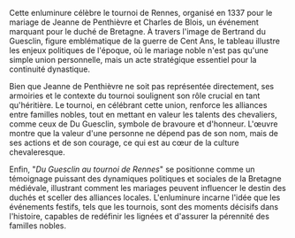 Cette enluminure célèbre le tournoi de Rennes, organisé en 1337 pour le mariage de Jeanne de Penthièvre et Charles de Blois, un événement marquant pour le duché de Bretagne. À travers l'image de Bertrand du Guesclin, figure emblématique de la guerre de Cent Ans, le tableau illustre les enjeux politiques de l'époque, où le mariage noble n'est pas qu'une simple union personnelle, mais un acte stratégique essentiel pour la continuité dynastique.

Bien que Jeanne de Penthièvre ne soit pas représentée directement, ses armoiries et le contexte du tournoi soulignent son rôle crucial en tant qu'héritière. Le tournoi, en célébrant cette union, renforce les alliances entre familles nobles, tout en mettant en valeur les talents des chevaliers, comme ceux de Du Guesclin, symbole de bravoure et d'honneur. L'œuvre montre que la valeur d'une personne ne dépend pas de son nom, mais de ses actions et de son courage, ce qui est au cœur de la culture chevaleresque.

Enfin, "*Du Guesclin au tournoi de Rennes*" se positionne comme un témoignage puissant des dynamiques politiques et sociales de la Bretagne médiévale, illustrant comment les mariages peuvent influencer le destin des duchés et sceller des alliances locales. L'enluminure incarne l'idée que les événements festifs, tels que les tournois, sont des moments décisifs dans l'histoire, capables de redéfinir les lignées et d'assurer la pérennité des familles nobles.
